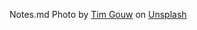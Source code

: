 Notes.md
Photo by <a href="https://unsplash.com/@punttim?utm_source=unsplash&utm_medium=referral&utm_content=creditCopyText">Tim Gouw</a> on <a href="https://unsplash.com/s/photos/children-phone?utm_source=unsplash&utm_medium=referral&utm_content=creditCopyText">Unsplash</a>
  